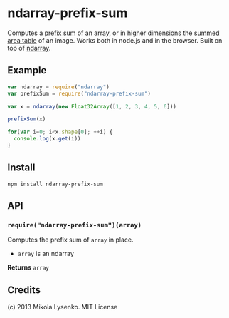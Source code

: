 ndarray-prefix-sum
==================
Computes a [prefix sum](http://en.wikipedia.org/wiki/Prefix_sum) of an array, or in higher dimensions the [summed area table](http://en.wikipedia.org/wiki/Summed_area_table) of an image.  Works both in node.js and in the browser.  Built on top of [ndarray](https://github.com/mikolalysenko/ndarray).

## Example

```javascript
var ndarray = require("ndarray")
var prefixSum = require("ndarray-prefix-sum")

var x = ndarray(new Float32Array([1, 2, 3, 4, 5, 6]))

prefixSum(x)

for(var i=0; i<x.shape[0]; ++i) {
  console.log(x.get(i))
}
```

## Install

    npm install ndarray-prefix-sum

## API

### `require("ndarray-prefix-sum")(array)`
Computes the prefix sum of `array` in place.

* `array` is an ndarray

**Returns** `array`

## Credits
(c) 2013 Mikola Lysenko. MIT License
